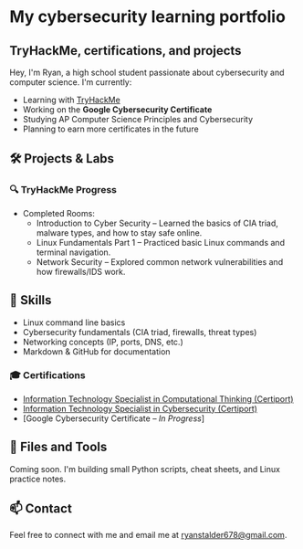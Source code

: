 # My cybersecurity learning portfolio
## TryHackMe, certifications, and projects

Hey, I'm Ryan, a high school student passionate about cybersecurity and computer science. I'm currently:

-  Learning with [TryHackMe](https://tryhackme.com)
-  Working on the **Google Cybersecurity Certificate**
-  Studying AP Computer Science Principles and Cybersecurity
-  Planning to earn more certificates in the future

## 🛠️ Projects & Labs

### 🔍 TryHackMe Progress
- Completed Rooms:
  - Introduction to Cyber Security – Learned the basics of CIA triad, malware types, and how to stay safe online.
  - Linux Fundamentals Part 1 – Practiced basic Linux commands and terminal navigation.
  - Network Security – Explored common network vulnerabilities and how firewalls/IDS work.

## 🧠 Skills
- Linux command line basics
- Cybersecurity fundamentals (CIA triad, firewalls, threat types)
- Networking concepts (IP, ports, DNS, etc.)
- Markdown & GitHub for documentation

### 🎓 Certifications
- [Information Technology Specialist in Computational Thinking (Certiport)](./ComputationalThinkingCertificate.pdf)
- [Information Technology Specialist in Cybersecurity (Certiport)](./CybersecurityCertificate.pdf)
- [Google Cybersecurity Certificate – *In Progress*]

## 📁 Files and Tools
Coming soon. I'm building small Python scripts, cheat sheets, and Linux practice notes.

## 📫 Contact
Feel free to connect with me and email me at ryanstalder678@gmail.com.

